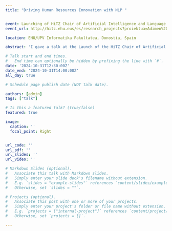 ```yaml
---
title: "Driving Human Resources Innovation with NLP "


event: Launching of HiTZ Chair of Artificial Intelligence and Language Technology 
event_url: http://hitz.ehu.eus/es/research_projects?proiektua=Adimen%20Artifizial%20eta%20Hizkuntza%20Teknologiako%20HiTZ%20Katedra

location: EHU/UPV Informatika Fakultatea, Donostia, Spain

abstract: 'I gave a talk at the Launch of the HiTZ Chair of Artificial Intelligence and Language Technology, where I outlined Avature's Machine Learning strategy and developments. My presentation covered key advancements in skill-related developments and generative AI, showcasing how we’re integrating these innovations into the Avature Platform. I introduced our team, detailing our workflow and the structured approach we take to move projects from concept to execution. Emphasizing the critical role of research and collaboration, I highlighted our commitment to partnering with academic institutions, which enriches our work with cutting-edge insights and fosters a continuous exchange of knowledge and expertise in AI.'

# Talk start and end times.
#   End time can optionally be hidden by prefixing the line with `#`.
date: '2024-10-31T12:30:00Z'
date_end: '2024-10-31T14:00:00Z'
all_day: true

# Schedule page publish date (NOT talk date).

authors: [admin]
tags: ["talk"]

# Is this a featured talk? (true/false)
featured: true

image:
  caption: ''
  focal_point: Right


url_code: ''
url_pdf: ''
url_slides: ''
url_video: ''

# Markdown Slides (optional).
#   Associate this talk with Markdown slides.
#   Simply enter your slide deck's filename without extension.
#   E.g. `slides = "example-slides"` references `content/slides/example-slides.md`.
#   Otherwise, set `slides = ""`.

# Projects (optional).
#   Associate this post with one or more of your projects.
#   Simply enter your project's folder or file name without extension.
#   E.g. `projects = ["internal-project"]` references `content/project/deep-learning/index.md`.
#   Otherwise, set `projects = []`.

---
```

